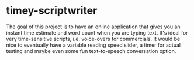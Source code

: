 # timey-scriptwriter

The goal of this project is to have an online application that gives you an instant time estimate and word count when you are typing text.
It's ideal for very time-sensitive scripts, i.e. voice-overs for commercials.
It would be nice to eventually have a variable reading speed slider, a timer for actual testing and maybe even some fun text-to-speech conversation option.
